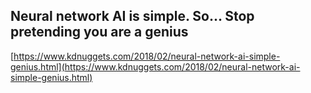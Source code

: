 ## Neural network AI is simple. So… Stop pretending you are a genius
  
  [https://www.kdnuggets.com/2018/02/neural-network-ai-simple-genius.html](https://www.kdnuggets.com/2018/02/neural-network-ai-simple-genius.html)